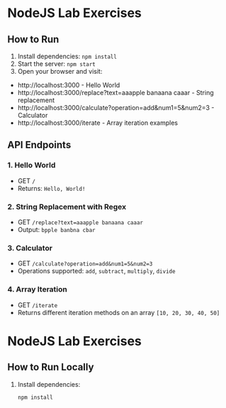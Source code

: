 # NodeJS Lab Exercises

## How to Run
1. Install dependencies: `npm install`
2. Start the server: `npm start`
3. Open your browser and visit:

- http://localhost:3000 - Hello World
- http://localhost:3000/replace?text=aaapple banaana caaar - String replacement
- http://localhost:3000/calculate?operation=add&num1=5&num2=3 - Calculator
- http://localhost:3000/iterate - Array iteration examples

## API Endpoints

### 1. Hello World
- GET `/`
- Returns: `Hello, World!`

### 2. String Replacement with Regex
- GET `/replace?text=aaapple banaana caaar`
- Output: `bpple banbna cbar`

### 3. Calculator
- GET `/calculate?operation=add&num1=5&num2=3`
- Operations supported: `add`, `subtract`, `multiply`, `divide`

### 4. Array Iteration
- GET `/iterate`
- Returns different iteration methods on an array `[10, 20, 30, 40, 50]`


# NodeJS Lab Exercises

## How to Run Locally

1. Install dependencies:
   ```bash
   npm install

